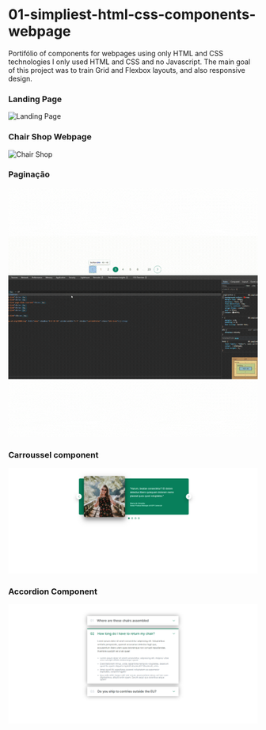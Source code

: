 # 01-simpliest-html-css-components-webpage
Portifólio of components for webpages using only HTML and CSS technologies
I only used HTML and CSS and no Javascript.
The main goal of this project was to train Grid and Flexbox layouts, and also responsive design.
### Landing Page
![Landing Page](landing-page.gif)
### Chair Shop Webpage
![Chair Shop](chair-shop.gif)
### Paginação
![Pagination](pagination.gif)
### Carroussel component
![Carroussel](carroussel.png)
### Accordion Component
![Accordion](accordion.png)
